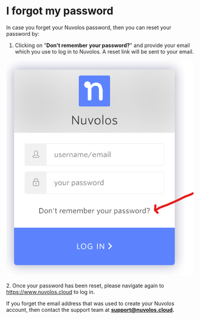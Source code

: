 # I forgot my password

In case you forget your Nuvolos password, then you can reset your password by:&#x20;

1. Clicking on "**Don't remember** **your password?**" and provide your email which you use to log in to Nuvolos. A reset link will be sent to your email.

![](<../../.gitbook/assets/image (17).png>)

2\. Once your password has been reset, please navigate again to https://www.nuvolos.cloud to log in.

If you forget the email address that was used to create your Nuvolos account, then contact the support team at [**support@nuvolos.cloud**](mailto:support@nuvolos.cloud)**.**
